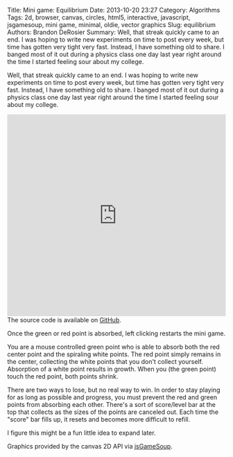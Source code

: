 Title: Mini game: Equilibrium
Date: 2013-10-20 23:27
Category: Algorithms
Tags: 2d, browser, canvas, circles, html5, interactive, javascript, jsgamesoup, mini game, minimal, oldie, vector graphics
Slug: equilibrium
Authors: Brandon DeRosier
Summary: Well, that streak quickly came to an end. I was hoping to write new experiments on time to post every week, but time has gotten very tight very fast. Instead, I have something old to share. I banged most of it out during a physics class one day last year right around the time I started feeling sour about my college.

Well, that streak quickly came to an end. I was hoping to write new experiments on time to post every week, but time has gotten very tight very fast. Instead, I have something old to share. I banged most of it out during a physics class one day last year right around the time I started feeling sour about my college. <!--more-->

<iframe src="http://bdero.me/html5fun/projects/equilibrium/" height="465" width="100%" frameborder="no"></iframe>
The source code is available on <a title="Equilibrium source code" href="https://github.com/bdero/html5fun/blob/gh-pages/projects/equilibrium/equilibrium.js" target="_blank">GitHub</a>.

Once the green or red point is absorbed, left clicking restarts the mini game.

You are a mouse controlled green point who is able to absorb both the red center point and the spiraling white points. The red point simply remains in the center, collecting the white points that you don't collect yourself. Absorption of a white point results in growth. When you (the green point) touch the red point, both points shrink.

There are two ways to lose, but no real way to win. In order to stay playing for as long as possible and progress, you must prevent the red and green points from absorbing each other. There's a sort of score/level bar at the top that collects as the sizes of the points are canceled out. Each time the "score" bar fills up, it resets and becomes more difficult to refill.

I figure this might be a fun little idea to expand later.

Graphics provided by the canvas 2D API via <a title="jsGameSoup" href="http://www.jsgamesoup.net/" target="_blank">jsGameSoup</a>.
